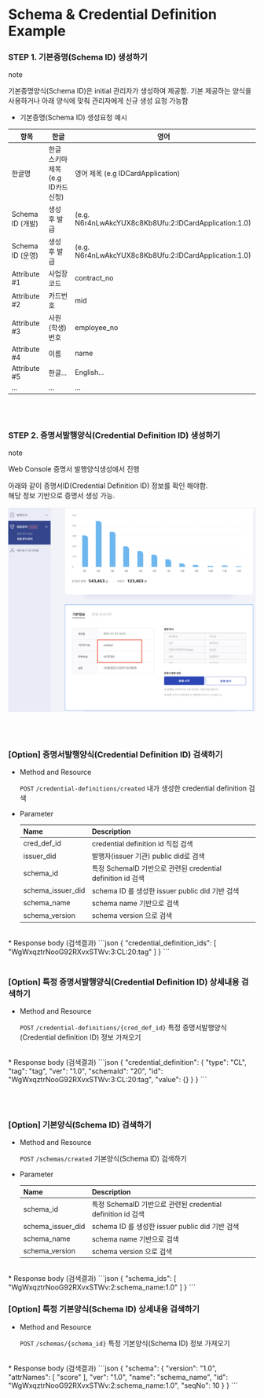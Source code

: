 Schema & Credential Definition Example
================

### STEP 1. 기본증명(Schema ID) 생성하기 

<div class="admonition note">
<p class="admonition-title">note</p>
<p> 기본증명양식(Schema ID)은 initial 관리자가 생성하여 제공함. 기본 제공하는 양식을 사용하거나 아래 양식에 맞춰 관리자에게 신규 생성 요청 가능함  </p>
</div>

- 기본증명(Schema ID) 생성요청 예시

 항목 | 한글 | 영어
 --- | --- | ---
 한글명 | 한글 스키마 제목 (e.g ID카드신청) | 영어 제목 (e.g IDCardApplication) 
 Schema ID (개발)| 생성 후 발급  | (e.g. N6r4nLwAkcYUX8c8Kb8Ufu:2:IDCardApplication:1.0)
 Schema ID (운영) | 생성 후 발급  | (e.g. N6r4nLwAkcYUX8c8Kb8Ufu:2:IDCardApplication:1.0)
 Attribute #1 | 사업장코드 | contract_no
 Attribute #2 | 카드번호  | mid
 Attribute #3 | 사원(학생)번호 | employee_no 
 Attribute #4 | 이름 | name
 Attribute #5 | 한글... | English...
 ... | ... | ...

  
<br><br>

### STEP 2. 증명서발행양식(Credential Definition ID) 생성하기 


<div class="admonition note">
<p class="admonition-title">note</p>
<p> Web Console 증명서 발행양식생성에서 진행  </p>
</div>

아래와 같이 증명서ID(Credential Definition ID) 정보를 확인 해야함.<br>
해당 정보 기반으로 증명서 생성 가능. 

![webconsole 1](img/creddefid.png)


<br><br>

### [Option] 증명서발행양식(Credential Definition ID) 검색하기  

* Method and Resource

    `POST` `/credential-definitions/created` 내가 생성한 credential definition 검색 
<p></p>

* Parameter

     Name | Description 
     --- | --- 
     cred_def_id | credential definition id 직접 검색  
     issuer_did | 발행자(issuer 기관) public did로 검색 
     schema_id | 특정 SchemaID 기반으로 관련된 credential definition id 검색  
     schema_issuer_did | schema ID 를 생성한 issuer public did 기반 검색  
     schema_name | schema name 기반으로 검색 
     schema_version | schema version 으로 검색  

<p></p>

<br>
    * Response body (검색결과)
```json
{
  "credential_definition_ids": [
    "WgWxqztrNooG92RXvxSTWv:3:CL:20:tag"
  ]
}
```
<br><br>

### [Option] 특정 증명서발행양식(Credential Definition ID) 상세내용 검색하기  

* Method and Resource

    `POST` `/credential-definitions/{cred_def_id}` 특정 증명서발행양식(Credential definition ID) 정보 가져오기  
<p></p>

<br>
    * Response body (검색결과)
```json
{
  "credential_definition": {
    "type": "CL",
    "tag": "tag",
    "ver": "1.0",
    "schemaId": "20",
    "id": "WgWxqztrNooG92RXvxSTWv:3:CL:20:tag",
    "value": {}
  }
}
```

<br><br>

### [Option] 기본양식(Schema ID) 검색하기  

* Method and Resource

    `POST` `/schemas/created` 기본양식(Schema ID) 검색하기   
<p></p>

* Parameter

     Name | Description 
     --- | --- 
     schema_id | 특정 SchemaID 기반으로 관련된 credential definition id 검색  
     schema_issuer_did | schema ID 를 생성한 issuer public did 기반 검색  
     schema_name | schema name 기반으로 검색 
     schema_version | schema version 으로 검색  

<p></p>

<br>
    * Response body (검색결과)
```json
{
  "schema_ids": [
    "WgWxqztrNooG92RXvxSTWv:2:schema_name:1.0"
  ]
}
```


### [Option] 특정 기본양식(Schema ID) 상세내용 검색하기  

* Method and Resource

    `POST` `/schemas/{schema_id}` 특정 기본양식(Schema ID) 정보 가져오기  
<p></p>

<br>
    * Response body (검색결과)
```json
{
  "schema": {
    "version": "1.0",
    "attrNames": [
      "score"
    ],
    "ver": "1.0",
    "name": "schema_name",
    "id": "WgWxqztrNooG92RXvxSTWv:2:schema_name:1.0",
    "seqNo": 10
  }
}
```